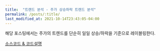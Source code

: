 ```yaml
---
title:  "트랜드 분석 - 주가 상승하락 트렌드 분석" 
permalink: /posts/:title/
last_modified_at: 2021-10-14T23:43:05-04:00
---
```


해당 포스팅에서는 주가의 트렌드를 단순히 일일 상승/하락을 기준으로 레이블링한다.





[소스코드 & 코드설명](https://github.com/meltingOcean/AI-Trade/blob/main/Trend_Labeling/Simple_Up%26Down.ipynb)